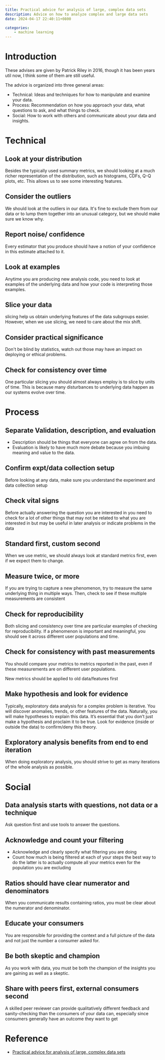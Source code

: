 ```yaml
---
title: Practical advice for analysis of large, complex data sets
description: Advice on how to analyze complex and large data sets
date: 2024-04-17 22:40:11+0800

categories:
    - machine learning
---
```


# Introduction
These advises are given by Patrick Riley in 2016, though it has been years util now, I think some of them are still useful.

The advice is organized into three general areas:
- Technical: Ideas and techniques for how to manipulate and examine your data.
- Process: Recommendation on how you approach your data, what questions to ask, and what things to check.
- Social: How to work with others and communicate about your data and insights.

# Technical
## Look at your distribution
Besides the typically used summary metrics, we should looking at a much richer representation of the distribution, such as histograms, CDFs, Q-Q plots, etc. This allows us to see some interesting features.

## Consider the outliers
We should look at the outliers in our data. It's fine to exclude them from our data or to lump them together into an unusual category, but we should make sure we know why.

## Report noise/ confidence
Every estimator that you produce should have a notion of your confidence in this estimate attached to it.

## Look at examples
Anytime you are producing new analysis code, you need to look at examples of the underlying data and how your code is interpreting those examples.

## Slice your data
slicing help us obtain underlying features of the data subgroups easier. However, when we use slicing, we need to care about the mix shift.

## Consider practical significance
Don't be blind by statistics, watch out those may have an impact on deploying or ethical problems.

## Check for consistency over time
One particular slicing you should almost always employ is to slice by units of time. 
This is because many disturbances to underlying data happen as our systems evolve over time. 

# Process

## Separate Validation, description, and evaluation
- Description should be things that everyone can agree on from the data.
- Evaluation is likely to have much more debate because you imbuing meaning and value to the data.

## Confirm expt/data collection setup
Before looking at any data, make sure you understand the experiment and data collection setup

## Check vital signs
Before actually answering the question you are interested in you need to check for a lot of other things that may not be related to what you are interested in but may be useful in later analysis or indicate problems in the data

## Standard first, custom second
When we use metric, we should always look at standard metrics first, even if we expect them to change.

## Measure twice, or more
If you are trying to capture a new phenomenon, try to measure the same underlying thing in multiple ways.
Then, check to see if these multiple measurements are consistent

## Check for reproducibility
Both slicing and consistency over time are particular examples of checking for reproducibility. 
If a phenomenon is important and meaningful, you should see it across different user populations and time. 

## Check for consistency with past measurements
You should compare your metrics to metrics reported in the past, even if these measurements are on different user populations.

New metrics should be applied to old data/features first


## Make hypothesis and look for evidence
Typically, exploratory data analysis for a complex problem is iterative. You will discover anomalies, trends, or other features of the data. Naturally, you will make hypotheses to explain this data. It’s essential that you don’t just make a hypothesis and proclaim it to be true. Look for evidence (inside or outside the data) to confirm/deny this theory.

## Exploratory analysis benefits from end to end iteration
When doing exploratory analysis, you should strive to get as many iterations of the whole analysis as possible.

# Social

## Data analysis starts with questions, not data or a technique
Ask question first and use tools to answer the questions.

## Acknowledge and count your filtering
- Acknowledge and clearly specify what filtering you are doing
- Count how much is being filtered at each of your steps
the best way to do the latter is to actually compute all your metrics even for the population you are excluding

## Ratios should have clear numerator and denominators
When you communicate results containing ratios, you must be clear about the numerator and denominator.

## Educate your consumers
You are responsible for providing the context and a full picture of the data and not just the number a consumer asked for.


## Be both skeptic and champion
As you work with data, you must be both the champion of the insights you are gaining as well as a skeptic. 

## Share with peers first, external consumers second
A skilled peer reviewer can provide qualitatively different feedback and sanity-checking than the consumers of your data can, especially since consumers generally have an outcome they want to get


# Reference
- [Practical advice for analysis of large, complex data sets](https://www.unofficialgoogledatascience.com/2016/10/practical-advice-for-analysis-of-large.html)